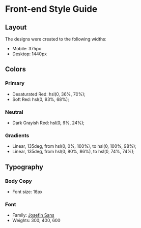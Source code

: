 # Front-end Style Guide

## Layout

The designs were created to the following widths:

- Mobile: 375px
- Desktop: 1440px

## Colors

### Primary

- Desaturated Red: hsl(0, 36%, 70%);
- Soft Red: hsl(0, 93%, 68%);

### Neutral

- Dark Grayish Red: hsl(0, 6%, 24%);

### Gradients

- Linear, 135deg, from hsl(0, 0%, 100%), to hsl(0, 100%, 98%);
- Linear, 135deg, from hsl(0, 80%, 86%), to hsl(0, 74%, 74%);

## Typography

### Body Copy

- Font size: 16px

### Font

- Family: [Josefin Sans](https://fonts.google.com/specimen/Josefin+Sans)
- Weights: 300, 400, 600
